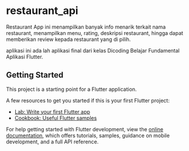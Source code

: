 # restaurant_api

Restaurant App ini menampilkan banyak info menarik terkait nama restaurant, menampilkan menu, rating, deskripsi restaurant, hingga dapat memberikan review kepada restaurant yang di pilih.

aplikasi ini ada lah aplikasi final dari kelas Dicoding Belajar Fundamental Aplikasi Flutter.
## Getting Started

This project is a starting point for a Flutter application.

A few resources to get you started if this is your first Flutter project:

- [Lab: Write your first Flutter app](https://docs.flutter.dev/get-started/codelab)
- [Cookbook: Useful Flutter samples](https://docs.flutter.dev/cookbook)

For help getting started with Flutter development, view the
[online documentation](https://docs.flutter.dev/), which offers tutorials,
samples, guidance on mobile development, and a full API reference.
